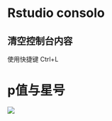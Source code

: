 # Rstudio consolo

## 清空控制台内容

使用快捷键 Ctrl+L

# p值与星号

![](../attachment/Pasted%20image%2020231019190259.png)

